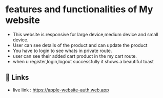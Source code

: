 # features and functionalities of My website

* This website is responsive for large device,medium device and small device.
* User can see details of the product and can update the product
* You have to login to see whats in private route.
* user can see their added cart product in the my cart route.
* when u register,login,logout  successfully it shows a beautiful toast


## 🔗 Links

*  live link : https://apple-website-auth.web.app
